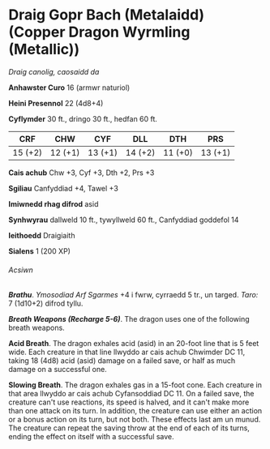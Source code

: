 # Draig Gopr Bach (Metalaidd) (Copper Dragon Wyrmling (Metallic))

*Draig canolig, caosaidd da*

**Anhawster Curo** 16 (armwr naturiol)

**Heini Presennol** 22 (4d8+4)

**Cyflymder** 30 ft., dringo 30 ft., hedfan 60 ft.

| CRF     | CHW     | CYF     | DLL     | DTH     | PRS     |
|---------|---------|---------|---------|---------|---------|
| 15 (+2) | 12 (+1) | 13 (+1) | 14 (+2) | 11 (+0) | 13 (+1) |

**Cais achub** Chw +3, Cyf +3, Dth +2, Prs +3

**Sgiliau** Canfyddiad +4, Tawel +3

**Imiwnedd rhag difrod** asid

**Synhwyrau** dallweld 10 ft., tywyllweld 60 ft., Canfyddiad goddefol 14

**Ieithoedd** Draigiaith

**Sialens** 1 (200 XP)

###### Acsiwn

***Brathu***. *Ymosodiad Arf Sgarmes* +4 i fwrw, cyrraedd 5 tr., un targed. *Taro:* 7 (1d10+2) difrod tyllu.

***Breath Weapons (Recharge 5-6)***. The dragon uses one of the following breath weapons.

**Acid Breath**. The dragon exhales acid (asid) in an 20-foot line that is 5 feet wide. Each creature in that line llwyddo ar cais achub Chwimder DC 11, taking 18 (4d8) acid (asid) damage on a failed save, or half as much damage on a successful one.

**Slowing Breath**. The dragon exhales gas in a 15-foot cone. Each creature in that area llwyddo ar cais achub Cyfansoddiad DC 11. On a failed save, the creature can't use reactions, its speed is halved, and it can't make more than one attack on its turn. In addition, the creature can use either an action or a bonus action on its turn, but not both. These effects last am un munud. The creature can repeat the saving throw at the end of each of its turns, ending the effect on itself with a successful save.
